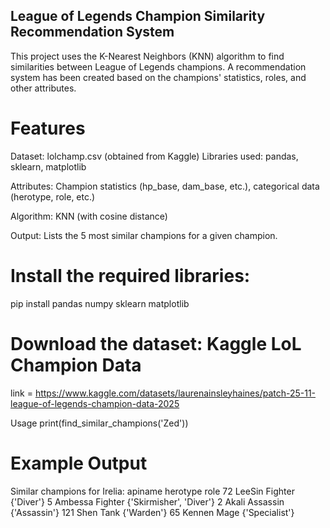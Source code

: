 ## League of Legends Champion Similarity Recommendation System

 This project uses the K-Nearest Neighbors (KNN) algorithm to find similarities between League of Legends champions. A recommendation system has been created based on the champions' statistics, roles,
 and other  attributes.

# Features

 Dataset: lolchamp.csv (obtained from Kaggle)
 Libraries used: pandas, sklearn, matplotlib

 Attributes: Champion statistics (hp_base, dam_base, etc.), categorical data (herotype, role, etc.)

 Algorithm: KNN (with cosine distance)

 Output: Lists the 5 most similar champions for a given champion.

# Install the required libraries:
pip install pandas numpy sklearn matplotlib

# Download the dataset: Kaggle LoL Champion Data
link = https://www.kaggle.com/datasets/laurenainsleyhaines/patch-25-11-league-of-legends-champion-data-2025

 Usage
 print(find_similar_champions('Zed'))

# Example Output

 Similar champions for Irelia:
     apiname  herotype                     role
 72    LeeSin   Fighter                {'Diver'}
 5    Ambessa   Fighter  {'Skirmisher', 'Diver'}
 2      Akali  Assassin             {'Assassin'}
 121     Shen      Tank               {'Warden'}
 65    Kennen      Mage           {'Specialist'}
